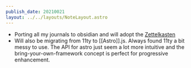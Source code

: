 ```yaml
---
publish_date: 20210021
layout: ../../layouts/NoteLayout.astro
---
```


- Porting all my journals to obsidian and will adopt the [Zettelkasten](literature-notes/Zettelkasten.md)
- Will also be migrating from 11ty to [[Astro]].js. Always found 11ty a bit messy to use. The API for astro just seem a lot more intuitive and the bring-your-own-framework concept is perfect for progressive enhancement.